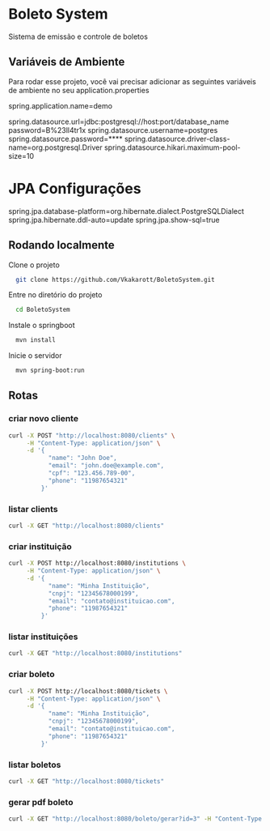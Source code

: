 
# Boleto System

Sistema de emissão e controle de boletos


## Variáveis de Ambiente

Para rodar esse projeto, você vai precisar adicionar as seguintes variáveis de ambiente no seu application.properties

spring.application.name=demo

spring.datasource.url=jdbc:postgresql://host:port/database_name
password=B%23ll4tr1x
spring.datasource.username=postgres
spring.datasource.password=****
spring.datasource.driver-class-name=org.postgresql.Driver
spring.datasource.hikari.maximum-pool-size=10

# JPA Configurações
spring.jpa.database-platform=org.hibernate.dialect.PostgreSQLDialect
spring.jpa.hibernate.ddl-auto=update
spring.jpa.show-sql=true




## Rodando localmente

Clone o projeto

```bash
  git clone https://github.com/Vkakarott/BoletoSystem.git
```

Entre no diretório do projeto

```bash
  cd BoletoSystem
```

Instale o springboot

```bash
  mvn install
```

Inicie o servidor

```bash
  mvn spring-boot:run
```


## Rotas

### criar novo cliente
```bash
curl -X POST "http://localhost:8080/clients" \
     -H "Content-Type: application/json" \
     -d '{
           "name": "John Doe",
           "email": "john.doe@example.com",
           "cpf": "123.456.789-00",
           "phone": "11987654321"
         }'
```

### listar clients
```bash
curl -X GET "http://localhost:8080/clients"
```

### criar instituição
```bash
curl -X POST http://localhost:8080/institutions \
     -H "Content-Type: application/json" \
     -d '{
           "name": "Minha Instituição",
           "cnpj": "12345678000199",
           "email": "contato@instituicao.com",
           "phone": "11987654321"
         }'
```

### listar instituições
```bash
curl -X GET "http://localhost:8080/institutions"
```

### criar boleto
```bash
curl -X POST http://localhost:8080/tickets \
     -H "Content-Type: application/json" \
     -d '{
           "name": "Minha Instituição",
           "cnpj": "12345678000199",
           "email": "contato@instituicao.com",
           "phone": "11987654321"
         }'
```

### listar boletos
```bash
curl -X GET "http://localhost:8080/tickets"
```

### gerar pdf boleto
```bash
curl -X GET "http://localhost:8080/boleto/gerar?id=3" -H "Content-Type: application/json"
```

